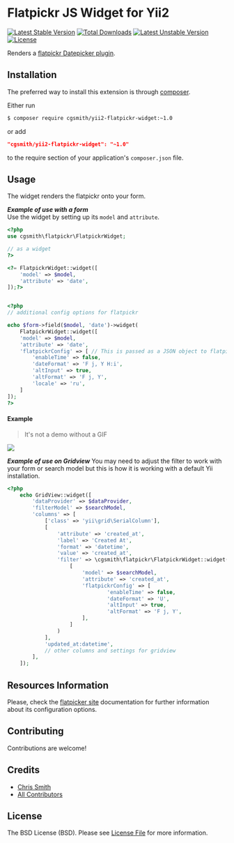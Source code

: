 Flatpickr JS Widget for Yii2
====================================

[![Latest Stable Version](http://poser.pugx.org/cgsmith/yii2-flatpickr-widget/v)](https://packagist.org/packages/cgsmith/yii2-flatpickr-widget) 
[![Total Downloads](http://poser.pugx.org/cgsmith/yii2-flatpickr-widget/downloads)](https://packagist.org/packages/cgsmith/yii2-flatpickr-widget) 
[![Latest Unstable Version](http://poser.pugx.org/cgsmith/yii2-flatpickr-widget/v/unstable)](https://packagist.org/packages/cgsmith/yii2-flatpickr-widget) 
[![License](http://poser.pugx.org/cgsmith/yii2-flatpickr-widget/license)](https://packagist.org/packages/cgsmith/yii2-flatpickr-widget) 


Renders a [flatpickr Datepicker plugin](https://flatpickr.js.org/).

Installation
------------
The preferred way to install this extension is through [composer](http://getcomposer.org/download/).

Either run

```bash
$ composer require cgsmith/yii2-flatpickr-widget:~1.0
```
or add

```json
"cgsmith/yii2-flatpickr-widget": "~1.0"
```

to the require section of your application's `composer.json` file.

Usage
-----
The widget renders the flatpickr onto your form.

***Example of use with a form***  
Use the widget by setting up its `model` and `attribute`.

```php
<?php
use cgsmith\flatpickr\FlatpickrWidget;

// as a widget
?>

<?= FlatpickrWidget::widget([
    'model' => $model,
    'attribute' => 'date',
]);?>


<?php 
// additional config options for flatpickr

echo $form->field($model, 'date')->widget(
    FlatpickrWidget::widget([
    'model' => $model,
    'attribute' => 'date',
    'flatpickrConfig' => [ // This is passed as a JSON object to flatpickr
        'enableTime' => false,
        'dateFormat' => 'F j, Y H:i',
        'altInput' => true,
        'altFormat' => 'F j, Y',
        'locale' => 'ru',
    ]
]);
?>
```  

#### Example

> It's not a demo without a GIF

![](https://media.giphy.com/media/0FqQ0sWALaeWSSdxyw/giphy.gif)



***Example of use on Gridview***
You may need to adjust the filter to work with your form or search model but this is how it is working with a default
Yii installation.

```php
<?php
    echo GridView::widget([
        'dataProvider' => $dataProvider,
        'filterModel' => $searchModel,
        'columns' => [
            ['class' => 'yii\grid\SerialColumn'],
            [
                'attribute' => 'created_at',
                'label' => 'Created At',
                'format' => 'datetime',
                'value' => 'created_at',
                'filter' => \cgsmith\flatpickr\FlatpickrWidget::widget(
                    [
                        'model' => $searchModel,
                        'attribute' => 'created_at',
                        'flatpickrConfig' => [
                                'enableTime' => false,
                                'dateFormat' => 'U',
                                'altInput' => true,
                                'altFormat' => 'F j, Y',
                        ],
                    ]
                )
            ],
            'updated_at:datetime',
            // other columns and settings for gridview
        ],
    ]);
```

Resources Information
-------------------
Please, check the [flatpicker site](https://flatpickr.js.org/options/) documentation for further information about its configuration options.

Contributing
------------

Contributions are welcome! 

Credits
-------

- [Chris Smith](https://github.com/cgsmith)
- [All Contributors](../../contributors)

License
-------

The BSD License (BSD). Please see [License File](LICENSE.md) for more information.
